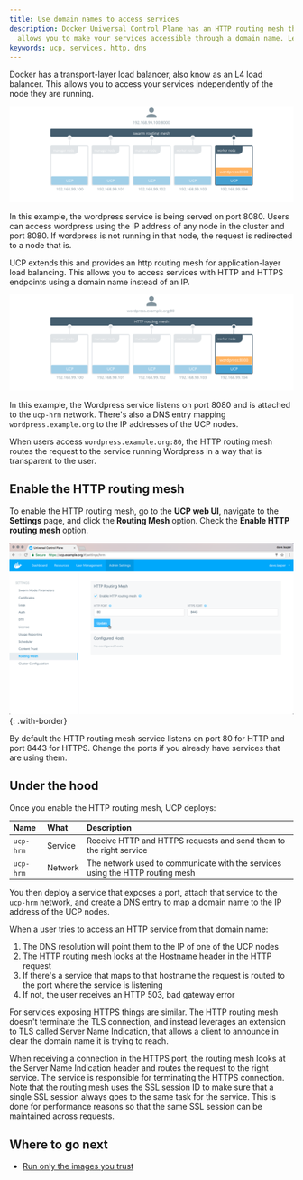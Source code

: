 ```yaml
---
title: Use domain names to access services
description: Docker Universal Control Plane has an HTTP routing mesh that
  allows you to make your services accessible through a domain name. Learn more.
keywords: ucp, services, http, dns
---
```


Docker has a transport-layer load balancer, also know as an L4 load balancer.
This allows you to access your services independently of the node they are
running.

![swarm routing mesh](../../images/use-domain-names-1.svg)

In this example, the wordpress service is being served on port 8080.
Users can access wordpress using the IP address of any node
in the cluster and port 8080. If wordpress is not running in that node, the
request is redirected to a node that is.

UCP extends this and provides an http routing mesh for application-layer
load balancing. This allows you to access services with HTTP and HTTPS endpoints
using a domain name instead of an IP.

![http routing mesh](../../images/use-domain-names-2.svg)

In this example, the Wordpress service listens on port 8080 and is attached to
the `ucp-hrm` network. There's also a DNS entry mapping `wordpress.example.org`
to the IP addresses of the UCP nodes.

When users access `wordpress.example.org:80`, the HTTP routing mesh routes
the request to the service running Wordpress in a way that is transparent to
the user.

## Enable the HTTP routing mesh

To enable the HTTP routing mesh, go to the **UCP web UI**, navigate to the
**Settings** page, and click the **Routing Mesh** option.
Check the **Enable HTTP routing mesh** option.

![http routing mesh](../../images/use-domain-names-3.png){: .with-border}

By default the HTTP routing mesh service listens on port 80 for HTTP and port
8443 for HTTPS. Change the ports if you already have services that are using
them.

## Under the hood

Once you enable the HTTP routing mesh, UCP deploys:

| Name      | What    | Description                                                                   |
|:----------|:--------|:------------------------------------------------------------------------------|
| `ucp-hrm` | Service | Receive HTTP and HTTPS requests and send them to the right service            |
| `ucp-hrm` | Network | The network used to communicate with the services using the HTTP routing mesh |

You then deploy a service that exposes a port, attach that service to the
`ucp-hrm` network, and create a DNS entry to map a domain name to the IP
address of the UCP nodes.

When a user tries to access an HTTP service from that domain name:

1. The DNS resolution will point them to the IP of one of the UCP nodes
2. The HTTP routing mesh looks at the Hostname header in the HTTP request
3. If there's a service that maps to that hostname the request is routed to the
port where the service is listening
4. If not, the user receives an HTTP 503, bad gateway error

For services exposing HTTPS things are similar. The HTTP routing mesh doesn't
terminate the TLS connection, and instead leverages an extension to TLS called
Server Name Indication, that allows a client to announce in clear the domain
name it is trying to reach.

When receiving a connection in the HTTPS port, the routing mesh looks at the
Server Name Indication header and routes the request to the right service.
The service is responsible for terminating the HTTPS connection. Note that 
the routing mesh uses the SSL session ID to make sure that a single SSL 
session always goes to the same task for the service. This is done for
performance reasons so that the same SSL session can be maintained across
requests.


## Where to go next

* [Run only the images you trust](run-only-the-images-you-trust.md)
